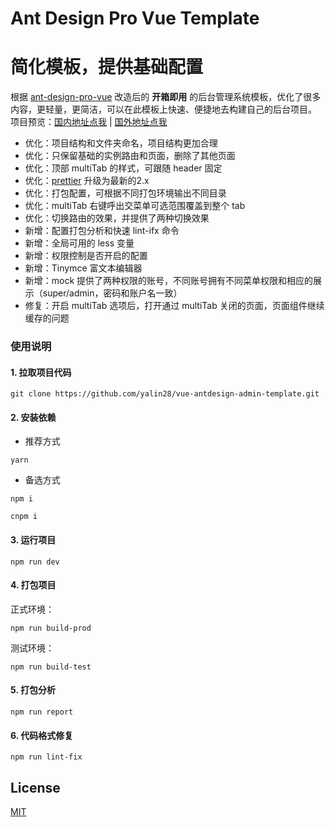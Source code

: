 
# Ant Design Pro Vue Template

# 简化模板，提供基础配置


根据 [ant-design-pro-vue](https://github.com/sendya/ant-design-pro-vue) 改造后的 **开箱即用** 的后台管理系统模板，优化了很多内容，更轻量，更简洁，可以在此模板上快速、便捷地去构建自己的后台项目。
项目预览：[国内地址点我](https://really28.gitee.io/vue-antdesign-admin-template-pages) | [国外地址点我](https://yalin28.github.io/vue-antdesign-admin-template/) 


* 优化：项目结构和文件夹命名，项目结构更加合理
* 优化：只保留基础的实例路由和页面，删除了其他页面
* 优化：顶部 multiTab 的样式，可跟随 header 固定
* 优化：[prettier](https://prettier.io/) 升级为最新的2.x
* 优化：打包配置，可根据不同打包环境输出不同目录
* 优化：multiTab 右键呼出交菜单可选范围覆盖到整个 tab
* 优化：切换路由的效果，并提供了两种切换效果
* 新增：配置打包分析和快速 lint-ifx 命令
* 新增：全局可用的 less 变量
* 新增：权限控制是否开启的配置
* 新增：Tinymce 富文本编辑器
* 新增：mock 提供了两种权限的账号，不同账号拥有不同菜单权限和相应的展示（super/admin，密码和账户名一致）
* 修复：开启 multiTab 选项后，打开通过 multiTab 关闭的页面，页面组件继续缓存的问题

### 使用说明

#### 1. 拉取项目代码

```
git clone https://github.com/yalin28/vue-antdesign-admin-template.git
```

#### 2. 安装依赖

* 推荐方式

```
yarn 
```
* 备选方式

```
npm i
```

```
cnpm i
```

#### 3. 运行项目
```
npm run dev
```

#### 4. 打包项目

正式环境：
```
npm run build-prod
```

测试环境：
```
npm run build-test
```

#### 5. 打包分析

```
npm run report
```

#### 6. 代码格式修复

```
npm run lint-fix
```



## License

[MIT](http://opensource.org/licenses/MIT)
